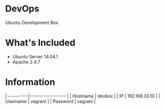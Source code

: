 # DevOps
Ubuntu Development Box

# What's Included
- Ubuntu Server 14.04.1
- Apache 2.4.7

# Information


| ----------|------------------ |
| Hostname  | devbox            |
| IP        | 192.168.33.10     |
| Username  | vagrant           |
| Password  | vagrant           |
